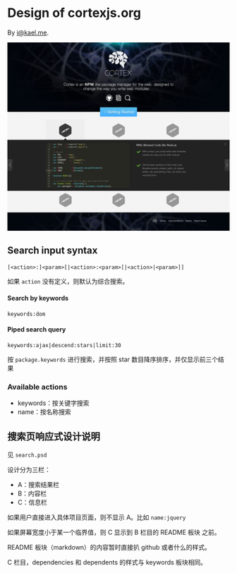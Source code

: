 # Design of cortexjs.org

By [i@kael.me](mailto:i@kael.me).

![preview](./preview.jpg)


## Search input syntax

```
[<action>:]<param>[|<action>:<param>[|<action>|<param>]]
```

如果 `action` 没有定义，则默认为综合搜索。

#### Search by keywords

```
keywords:dom
```

#### Piped search query

```
keywords:ajax|descend:stars|limit:30
```

按 `package.keywords` 进行搜索，并按照 star 数目降序排序，并仅显示前三个结果


### Available actions

- keywords：按关键字搜索
- name：按名称搜索 


## 搜索页响应式设计说明

见 `search.psd`

设计分为三栏：

- A：搜索结果栏
- B：内容栏
- C：信息栏

如果用户直接进入具体项目页面，则不显示 A。比如 `name:jquery`

如果屏幕宽度小于某一个临界值，则 C 显示到 B 栏目的 README 板块 之前。

README 板块（markdown）的内容暂时直接扒 github 或者什么的样式。

C 栏目，dependencies 和 dependents 的样式与 keywords 板块相同。

